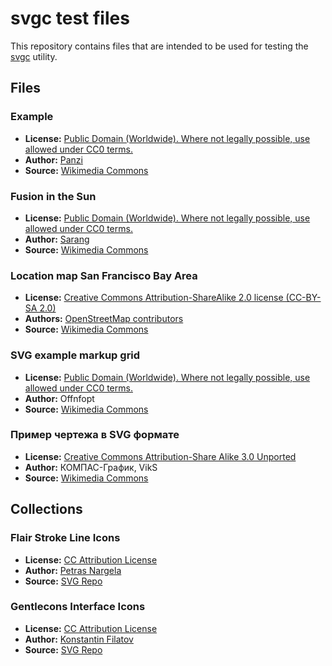 # svgc test files

This repository contains files that are intended to be used for testing the [svgc](https://github.com/pasabanov/svgc) utility.

## Files

### Example

- **License:** [Public Domain (Worldwide). Where not legally possible, use allowed under CC0 terms.](https://creativecommons.org/public-domain/)
- **Author:** [Panzi](https://en.wikipedia.org/wiki/User:Panzi)
- **Source:** [Wikimedia Commons](https://commons.wikimedia.org/wiki/File:Svg.svg)

### Fusion in the Sun

- **License:** [Public Domain (Worldwide). Where not legally possible, use allowed under CC0 terms.](https://creativecommons.org/public-domain/)
- **Author:** [Sarang](https://commons.wikimedia.org/wiki/User_talk:Sarang)
- **Source:** [Wikimedia Commons](https://commons.wikimedia.org/wiki/File:Fusion_in_the_Sun.svg)

### Location map San Francisco Bay Area

- **License:** [Creative Commons Attribution-ShareAlike 2.0 license (CC-BY-SA 2.0)](https://creativecommons.org/licenses/by-sa/2.0/deed.en)
- **Authors:** [OpenStreetMap contributors](https://wiki.openstreetmap.org/wiki/Contributors)
- **Source:** [Wikimedia Commons](https://commons.wikimedia.org/wiki/File:Location_map_San_Francisco_Bay_Area.svg)

### SVG example markup grid

- **License:** [Public Domain (Worldwide). Where not legally possible, use allowed under CC0 terms.](https://creativecommons.org/public-domain/)
- **Author:** Offnfopt
- **Source:** [Wikimedia Commons](https://commons.wikimedia.org/wiki/File:SVG_example_markup_grid.svg)

### Пример чертежа в SVG формате

- **License:** [Creative Commons Attribution-Share Alike 3.0 Unported](https://creativecommons.org/licenses/by-sa/3.0/deed.en)
- **Author:** КОМПАС-График, VikS
- **Source:** [Wikimedia Commons](https://commons.wikimedia.org/wiki/File:Пример_чертежа_в_SVG_формате.svg)

## Collections

### Flair Stroke Line Icons

- **License:** [CC Attribution License](https://www.svgrepo.com/page/licensing#CC%20Attribution)
- **Author:** [Petras Nargela](https://www.svgrepo.com/author/Petras%20Nargela/)
- **Source:** [SVG Repo](https://www.svgrepo.com/collection/flair-stroke-line-icons/)

### Gentlecons Interface Icons

- **License:** [CC Attribution License](https://www.svgrepo.com/page/licensing#CC%20Attribution)
- **Author:** [Konstantin Filatov](https://www.svgrepo.com/author/Konstantin%20Filatov/)
- **Source:** [SVG Repo](https://www.svgrepo.com/collection/gentlecons-interface-icons/)